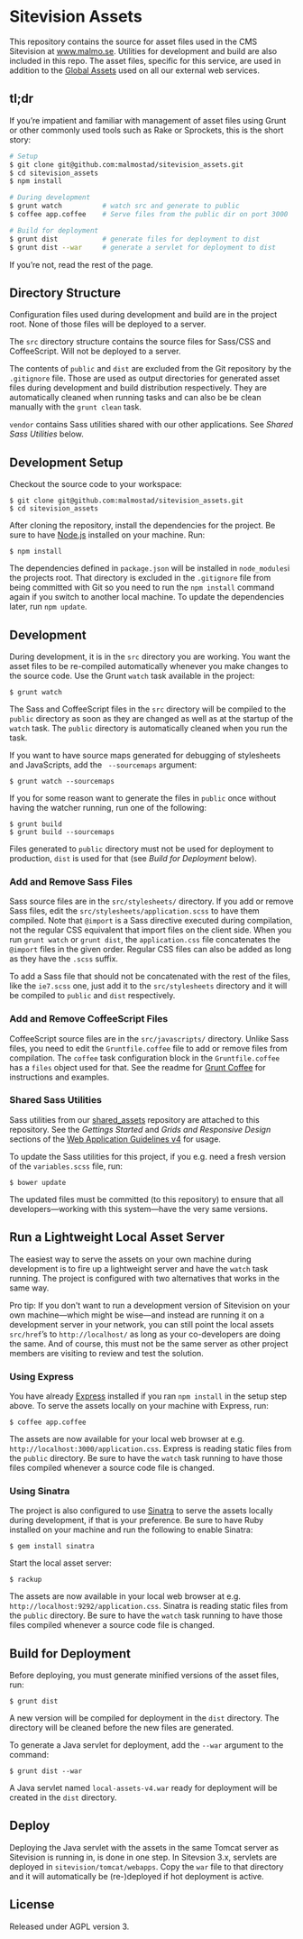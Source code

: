 # Sitevision Assets

This repository contains the source for asset files used in the CMS Sitevision at www.malmo.se. Utilities for development and build are also included in this repo. The asset files, specific for this service, are used in addition to the [Global Assets](https://github.com/malmostad/global_assets) used on all our external web services.

## tl;dr
If you’re impatient and familiar with management of asset files using Grunt or other commonly used tools such as Rake or Sprockets, this is the short story:

```bash
# Setup
$ git clone git@github.com:malmostad/sitevision_assets.git
$ cd sitevision_assets
$ npm install

# During development
$ grunt watch          # watch src and generate to public
$ coffee app.coffee    # Serve files from the public dir on port 3000

# Build for deployment
$ grunt dist           # generate files for deployment to dist
$ grunt dist --war     # generate a servlet for deployment to dist
```

If you’re not, read the rest of the page.


## Directory Structure
Configuration files used during development and build are in the project root. None of those files will be deployed to a server.

The `src` directory structure contains the source files for Sass/CSS and CoffeeScript. Will not be deployed to a server.

The contents of `public` and `dist` are excluded from the Git repository by the `.gitignore` file. Those are used as output directories for generated asset files during development and build distribution respectively. They are automatically cleaned when running tasks and can also be be clean manually with the `grunt clean` task.

`vendor` contains Sass utilities shared with our other applications. See *Shared Sass Utilities* below.


## Development Setup
Checkout the source code to your workspace:

    $ git clone git@github.com:malmostad/sitevision_assets.git
    $ cd sitevision_assets

After cloning the repository, install the dependencies for the project. Be sure to have [Node.js](http://nodejs.org) installed on your machine. Run:

    $ npm install

The dependencies defined in `package.json` will be installed in `node_modules`i the projects root. That directory is excluded in the `.gitignore` file from being committed with Git so you need to run the `npm install` command again if you switch to another local machine. To update the dependencies later, run `npm update`.


## Development
During development, it is in the `src` directory you are working. You want the asset files to be re-compiled automatically whenever you make changes to the source code. Use the Grunt `watch` task available in the project:

    $ grunt watch

The Sass and CoffeeScript files in the `src` directory will be compiled to the `public` directory as soon as they are changed as well as at the startup of the `watch` task. The `public` directory is automatically cleaned when you run the task.

If you want to have source maps generated for debugging of stylesheets and JavaScripts, add the ` --sourcemaps` argument:

    $ grunt watch --sourcemaps

If you for some reason want to generate the files in `public` once without having the watcher running, run one of the following:

    $ grunt build
    $ grunt build --sourcemaps

Files generated to `public` directory must not be used for deployment to production, `dist` is used for that (see *Build for Deployment* below).


### Add and Remove Sass Files
Sass source files are in the `src/stylesheets/` directory. If you add or remove Sass files, edit the `src/stylesheets/application.scss` to have them compiled. Note that `@import` is a Sass directive executed during compilation, not the regular CSS equivalent that import files on the client side. When you run `grunt watch` or `grunt dist`, the `application.css` file concatenates the `@import` files in the given order. Regular CSS files can also be added as long as they have the `.scss` suffix.

To add a Sass file that should not be concatenated with the rest of the files, like the `ie7.scss` one, just add it to the `src/stylesheets` directory and it will be compiled to `public` and `dist` respectively.


### Add and Remove CoffeeScript Files
CoffeeScript source files are in the `src/javascripts/` directory. Unlike Sass files, you need to edit the `Gruntfile.coffee` file to add or remove files from compilation. The `coffee` task configuration block in the `Gruntfile.coffee` has a `files` object used for that. See the readme for [Grunt Coffee](https://github.com/gruntjs/grunt-contrib-coffee) for instructions and examples.


### Shared Sass Utilities
Sass utilities from our [shared_assets](https://github.com/malmostad/shared_assets) repository are attached to this repository. See the *Gettings Started* and *Grids and Responsive Design* sections of the [Web Application Guidelines v4](http://malmostad.github.io/wag-external-v4) for usage.

To update the Sass utilities for this project, if you e.g. need a fresh version of the `variables.scss` file, run:

    $ bower update

The updated files must be committed (to this repository) to ensure that all developers—working with this system—have the very same versions.


## Run a Lightweight Local Asset Server
The easiest way to serve the assets on your own machine during development is to fire up a lightweight server and have the `watch` task running. The project is configured with two alternatives that works in the same way.

Pro tip: If you don't want to run a development version of Sitevision on your own machine—which might be wise—and instead are running it on a development server in your network, you can still point the local assets `src/href`’s to `http://localhost/` as long as your co-developers are doing the same. And of course, this must not be the same server as other project members are visiting to review and test the solution.


### Using Express
You have already [Express](http://expressjs.com/) installed if you ran `npm install` in the setup step above. To serve the assets locally on your machine with Express, run:

    $ coffee app.coffee

The assets are now available for your local web browser at e.g. `http://localhost:3000/application.css`. Express is reading static files from the `public` directory. Be sure to have the `watch` task running to have those files compiled whenever a source code file is changed.


### Using Sinatra
The project is also configured to use [Sinatra](http://www.sinatrarb.com/) to serve the assets locally during development, if that is your preference. Be sure to have Ruby installed on your machine and run the following to enable Sinatra:

    $ gem install sinatra

Start the local asset server:

    $ rackup

The assets are now available in your local web browser at e.g. `http://localhost:9292/application.css`. Sinatra is reading static files from the `public` directory. Be sure to have the `watch` task running to have those files compiled whenever a source code file is changed.


## Build for Deployment
Before deploying, you must generate minified versions of the asset files, run:

    $ grunt dist

A new version will be compiled for deployment in the `dist` directory. The directory will be cleaned before the new files are generated.

To generate a Java servlet for deployment, add the `--war` argument to the command:

    $ grunt dist --war

A Java servlet named `local-assets-v4.war` ready for deployment will be created in the `dist` directory.


## Deploy
Deploying the Java servlet with the assets in the same Tomcat server as Sitevision is running in, is done in one step. In Sitevsion 3.x, servlets are deployed in `sitevision/tomcat/webapps`. Copy the `war` file to that directory and it will automatically be (re-)deployed if hot deployment is active.


## License
Released under AGPL version 3.
